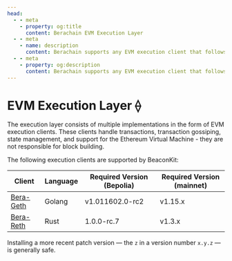 ```yaml
---
head:
  - - meta
    - property: og:title
      content: Berachain EVM Execution Layer
  - - meta
    - name: description
      content: Berachain supports any EVM execution client that follows the Engine API
  - - meta
    - property: og:description
      content: Berachain supports any EVM execution client that follows the Engine API
---
```


# EVM Execution Layer ⟠

The execution layer consists of multiple implementations in the form of EVM execution clients. These clients handle transactions, transaction gossiping, state management, and support for the Ethereum Virtual Machine - they are not responsible for block building.

The following execution clients are supported by BeaconKit:

| Client                                              | Language | Required Version (Bepolia) | Required Version (mainnet) |
| --------------------------------------------------- | -------- | -------------------------- | -------------------------- |
| [Bera-Geth](https://github.com/berachain/bera-geth) | Golang   | v1.011602.0-rc2            | v1.15.x                    |
| [Bera-Reth](https://github.com/berachain/bera-reth) | Rust     | 1.0.0-rc.7                 | v1.3.x                     |

Installing a more recent patch version — the `z` in a version number `x.y.z` — is generally safe.
